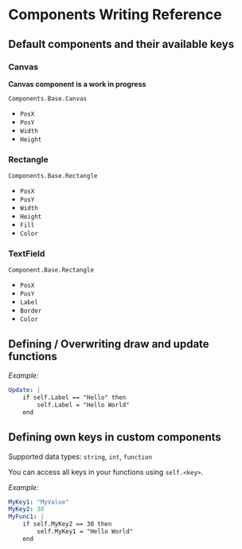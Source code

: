 
# Components Writing Reference

## Default components and their available keys

### Canvas

**Canvas component is a work in progress**

`Components.Base.Canvas`

 - `PosX`
 - `PosY`
 - `Width`
 - `Height`

### Rectangle

`Components.Base.Rectangle`

 - `PosX`
 - `PosY`
 - `Width`
 - `Height`
 - `Fill`
 - `Color`

### TextField

`Component.Base.Rectangle`

 - `PosX`
 - `PosY`
 - `Label`
 - `Border`
 - `Color`

## Defining / Overwriting draw and update functions

*Example:*

```yaml
Update: |
    if self.Label == "Hello" then
        self.Label = "Hello World"
    end
```

## Defining own keys in custom components

Supported data types: `string`, `int`, `function`

You can access all keys in your functions using `self.<key>`.

*Example:*

```yaml
MyKey1: "MyValue"
MyKey2: 30
MyFunc1: |
    if self.MyKey2 == 30 then
        self.MyKey1 = "Hello World"
    end
```
